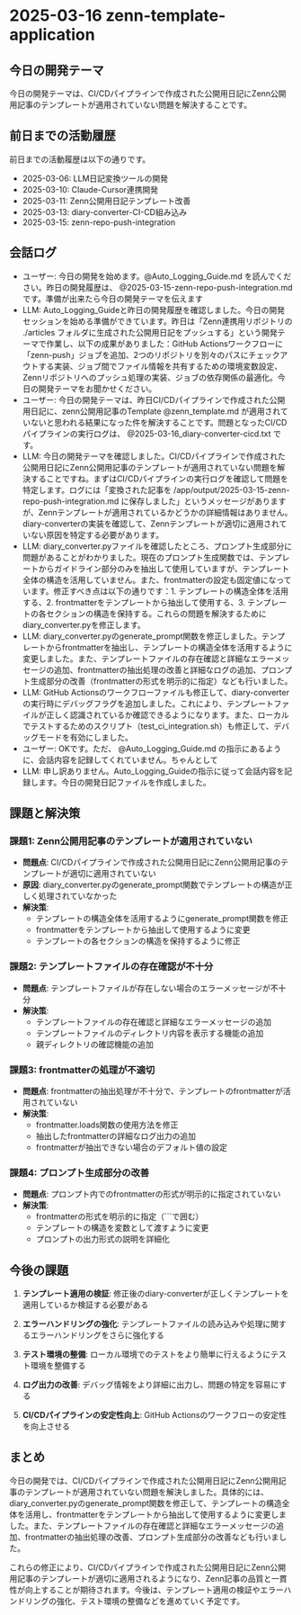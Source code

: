 # 2025-03-16 zenn-template-application

## 今日の開発テーマ

今日の開発テーマは、CI/CDパイプラインで作成された公開用日記にZenn公開用記事のテンプレートが適用されていない問題を解決することです。

## 前日までの活動履歴
前日までの活動履歴は以下の通りです。
* 2025-03-06: LLM日記変換ツールの開発
* 2025-03-10: Claude-Cursor連携開発
* 2025-03-11: Zenn公開用日記テンプレート改善
* 2025-03-13: diary-converter-CI-CD組み込み
* 2025-03-15: zenn-repo-push-integration

## 会話ログ

- ユーザー: 今日の開発を始めます。@Auto_Logging_Guide.md を読んでください。昨日の開発履歴は、 @2025-03-15-zenn-repo-push-integration.md です。準備が出来たら今日の開発テーマを伝えます
- LLM: Auto_Logging_Guideと昨日の開発履歴を確認しました。今日の開発セッションを始める準備ができています。昨日は「Zenn連携用リポジトリの ./articles フォルダに生成された公開用日記をプッシュする」という開発テーマで作業し、以下の成果がありました：GitHub Actionsワークフローに「zenn-push」ジョブを追加、2つのリポジトリを別々のパスにチェックアウトする実装、ジョブ間でファイル情報を共有するための環境変数設定、Zennリポジトリへのプッシュ処理の実装、ジョブの依存関係の最適化。今日の開発テーマをお聞かせください。
- ユーザー: 今日の開発テーマは、昨日CI/CDパイプラインで作成された公開用日記に、zenn公開用記事のTemplate @zenn_template.md  が適用されていないと思われる結果になった件を解決することです。問題となったCI/CDパイプラインの実行ログは、 @2025-03-16_diary-converter-cicd.txt  です。
- LLM: 今日の開発テーマを確認しました。CI/CDパイプラインで作成された公開用日記にZenn公開用記事のテンプレートが適用されていない問題を解決することですね。まずはCI/CDパイプラインの実行ログを確認して問題を特定します。ログには「変換された記事を /app/output/2025-03-15-zenn-repo-push-integration.md に保存しました」というメッセージがありますが、Zennテンプレートが適用されているかどうかの詳細情報はありません。diary-converterの実装を確認して、Zennテンプレートが適切に適用されていない原因を特定する必要があります。
- LLM: diary_converter.pyファイルを確認したところ、プロンプト生成部分に問題があることがわかりました。現在のプロンプト生成関数では、テンプレートからガイドライン部分のみを抽出して使用していますが、テンプレート全体の構造を活用していません。また、frontmatterの設定も固定値になっています。修正すべき点は以下の通りです：1. テンプレートの構造全体を活用する、2. frontmatterをテンプレートから抽出して使用する、3. テンプレートの各セクションの構造を保持する。これらの問題を解決するためにdiary_converter.pyを修正します。
- LLM: diary_converter.pyのgenerate_prompt関数を修正しました。テンプレートからfrontmatterを抽出し、テンプレートの構造全体を活用するように変更しました。また、テンプレートファイルの存在確認と詳細なエラーメッセージの追加、frontmatterの抽出処理の改善と詳細なログの追加、プロンプト生成部分の改善（frontmatterの形式を明示的に指定）なども行いました。
- LLM: GitHub Actionsのワークフローファイルも修正して、diary-converterの実行時にデバッグフラグを追加しました。これにより、テンプレートファイルが正しく認識されているか確認できるようになります。また、ローカルでテストするためのスクリプト（test_ci_integration.sh）も修正して、デバッグモードを有効にしました。
- ユーザー: OKです。ただ、 @Auto_Logging_Guide.md  の指示にあるように、会話内容を記録してくれていません。ちゃんとして
- LLM: 申し訳ありません。Auto_Logging_Guideの指示に従って会話内容を記録します。今日の開発日記ファイルを作成しました。

## 課題と解決策

### 課題1: Zenn公開用記事のテンプレートが適用されていない
- **問題点**: CI/CDパイプラインで作成された公開用日記にZenn公開用記事のテンプレートが適切に適用されていない
- **原因**: diary_converter.pyのgenerate_prompt関数でテンプレートの構造が正しく処理されていなかった
- **解決策**: 
  - テンプレートの構造全体を活用するようにgenerate_prompt関数を修正
  - frontmatterをテンプレートから抽出して使用するように変更
  - テンプレートの各セクションの構造を保持するように修正

### 課題2: テンプレートファイルの存在確認が不十分
- **問題点**: テンプレートファイルが存在しない場合のエラーメッセージが不十分
- **解決策**:
  - テンプレートファイルの存在確認と詳細なエラーメッセージの追加
  - テンプレートファイルのディレクトリ内容を表示する機能の追加
  - 親ディレクトリの確認機能の追加

### 課題3: frontmatterの処理が不適切
- **問題点**: frontmatterの抽出処理が不十分で、テンプレートのfrontmatterが活用されていない
- **解決策**:
  - frontmatter.loads関数の使用方法を修正
  - 抽出したfrontmatterの詳細なログ出力の追加
  - frontmatterが抽出できない場合のデフォルト値の設定

### 課題4: プロンプト生成部分の改善
- **問題点**: プロンプト内でのfrontmatterの形式が明示的に指定されていない
- **解決策**:
  - frontmatterの形式を明示的に指定（```で囲む）
  - テンプレートの構造を変数として渡すように変更
  - プロンプトの出力形式の説明を詳細化

## 今後の課題

1. **テンプレート適用の検証**: 修正後のdiary-converterが正しくテンプレートを適用しているか検証する必要がある

2. **エラーハンドリングの強化**: テンプレートファイルの読み込みや処理に関するエラーハンドリングをさらに強化する

3. **テスト環境の整備**: ローカル環境でのテストをより簡単に行えるようにテスト環境を整備する

4. **ログ出力の改善**: デバッグ情報をより詳細に出力し、問題の特定を容易にする

5. **CI/CDパイプラインの安定性向上**: GitHub Actionsのワークフローの安定性を向上させる

## まとめ

今日の開発では、CI/CDパイプラインで作成された公開用日記にZenn公開用記事のテンプレートが適用されていない問題を解決しました。具体的には、diary_converter.pyのgenerate_prompt関数を修正して、テンプレートの構造全体を活用し、frontmatterをテンプレートから抽出して使用するように変更しました。また、テンプレートファイルの存在確認と詳細なエラーメッセージの追加、frontmatterの抽出処理の改善、プロンプト生成部分の改善なども行いました。

これらの修正により、CI/CDパイプラインで作成された公開用日記にZenn公開用記事のテンプレートが適切に適用されるようになり、Zenn記事の品質と一貫性が向上することが期待されます。今後は、テンプレート適用の検証やエラーハンドリングの強化、テスト環境の整備などを進めていく予定です。 